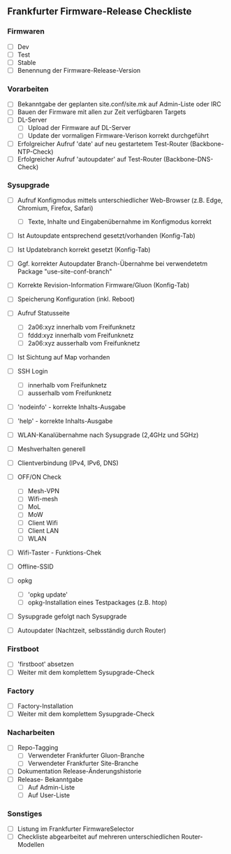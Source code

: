 ## Frankfurter Firmware-Release Checkliste

### Firmwaren
- [ ] Dev
- [ ] Test
- [ ] Stable
- [ ] Benennung der Firmware-Release-Version

### Vorarbeiten
- [ ] Bekanntgabe der geplanten site.conf/site.mk auf Admin-Liste oder IRC
- [ ] Bauen der Firmware mit allen zur Zeit verfügbaren Targets
- [ ] DL-Server
  - [ ] Upload der Firmware auf DL-Server
  - [ ] Update der vormaligen Firmware-Verison korrekt durchgeführt
- [ ] Erfolgreicher Aufruf 'date' auf neu gestartetem Test-Router (Backbone-NTP-Check)
- [ ] Erfolgreicher Aufruf 'autoupdater' auf Test-Router (Backbone-DNS-Check)  

### Sysupgrade 
- [ ] Aufruf Konfigmodus mittels unterschiedlicher Web-Browser (z.B. Edge, Chromium, Firefox, Safari)
  - [ ] Texte, Inhalte und Eingabenübernahme im Konfigmodus korrekt
- [ ] Ist Autoupdate entsprechend gesetzt/vorhanden (Konfig-Tab)
- [ ] Ist Updatebranch korrekt gesetzt (Konfig-Tab)
- [ ] Ggf. korrekter Autoupdater Branch-Übernahme bei verwendetetm Package "use-site-conf-branch"
- [ ] Korrekte Revision-Information Firmware/Gluon (Konfig-Tab)
- [ ] Speicherung Konfiguration (inkl. Reboot)
- [ ] Aufruf Statusseite
  - [ ] 2a06:xyz innerhalb vom Freifunknetz
  - [ ] fddd:xyz innerhalb vom Freifunknetz
  - [ ] 2a06:xyz ausserhalb vom Freifunknetz
- [ ] Ist Sichtung auf Map vorhanden 
- [ ] SSH Login
  - [ ] innerhalb vom Freifunknetz
  - [ ] ausserhalb vom Freifunknetz
- [ ] 'nodeinfo' - korrekte Inhalts-Ausgabe
- [ ] 'help' - korrekte Inhalts-Ausgabe
- [ ] WLAN-Kanalübernahme nach Sysupgrade (2,4GHz und 5GHz)
- [ ] Meshverhalten generell
- [ ] Clientverbindung (IPv4, IPv6, DNS)
- [ ] OFF/ON Check
  - [ ] Mesh-VPN
  - [ ] Wifi-mesh
  - [ ] MoL
  - [ ] MoW
  - [ ] Client Wifi
  - [ ] Client LAN
  - [ ] WLAN
- [ ] Wifi-Taster - Funktions-Chek
- [ ] Offline-SSID
- [ ] opkg
  - [ ] 'opkg update'
  - [ ] opkg-Installation eines Testpackages (z.B. htop)
- [ ] Sysupgrade gefolgt nach Sysupgrade
- [ ] Autoupdater (Nachtzeit, selbsständig durch Router)


### Firstboot
- [ ] 'firstboot' absetzen
- [ ] Weiter mit dem komplettem Sysupgrade-Check

### Factory
- [ ] Factory-Installation
- [ ] Weiter mit dem komplettem Sysupgrade-Check

### Nacharbeiten
- [ ] Repo-Tagging 
  - [ ] Verwendeter Frankfurter Gluon-Branche
  - [ ] Verwendeter Frankfurter Site-Branche
- [ ] Dokumentation  Release-Änderungshistorie
- [ ] Release- Bekanntgabe
  - [ ] Auf Admin-Liste
  - [ ] Auf User-Liste

### Sonstiges
- [ ] Listung im Frankfurter FirmwareSelector
- [ ] Checkliste abgearbeitet auf mehreren unterschiedlichen Router-Modellen
